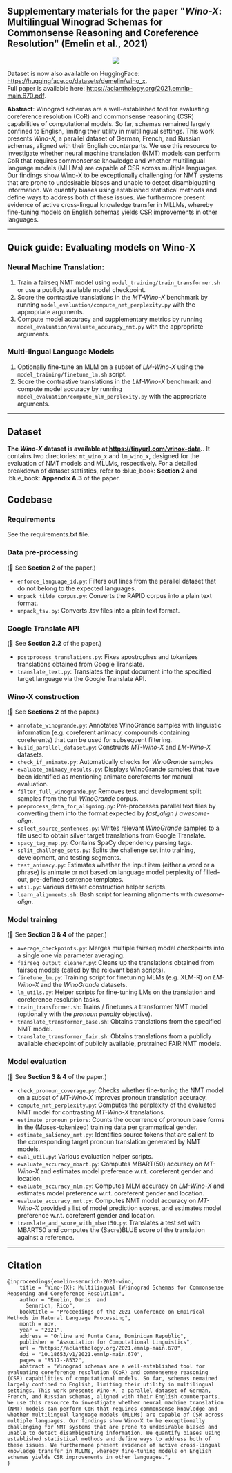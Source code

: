 ## Supplementary materials for the paper "*Wino-X*: Multilingual Winograd Schemas for Commonsense Reasoning and Coreference Resolution" (Emelin et al., 2021)

<p align="center">
  <img src="images/example.png" />
</p>

Dataset is now also available on HuggingFace: <https://huggingface.co/datasets/demelin/wino_x>.  
Full paper is available here: <https://aclanthology.org/2021.emnlp-main.670.pdf>. 

**Abstract**: Winograd schemas are a well-established tool for evaluating coreference resolution (CoR) and commonsense reasoning (CSR) capabilities of computational models. So far, schemas remained largely confined to English, limiting their utility in multilingual settings. This work presents *Wino-X*, a parallel dataset of German, French, and Russian schemas, aligned with their English counterparts. We use this resource to investigate whether neural machine translation (NMT) models can perform CoR that requires commonsense knowledge and whether multilingual language models (MLLMs) are capable of CSR across multiple languages. Our findings show Wino-X to be exceptionally challenging for NMT systems that are prone to undesirable biases and unable to detect disambiguating information. We quantify biases using established statistical methods and define ways to address both of these issues. We furthermore present evidence of active cross-lingual knowledge transfer in MLLMs, whereby fine-tuning models on English schemas yields CSR improvements in other languages.

---

## Quick guide: Evaluating models on Wino-X
### Neural Machine Translation:
1. Train a fairseq NMT model using <code>model\_training/train\_transformer.sh</code> or use a publicly available model checkpoint.
2. Score the contrastive translations in the *MT-Wino-X* benchmark by running <code>model\_evaluation/compute\_nmt\_perplexity.py</code> with the appropriate arguments.
3. Compute model accuracy and supplementary metrics by running <code>model\_evaluation/evaluate\_accuracy\_nmt.py</code> with the appropriate arguments.

### Multi-lingual Language Models 
1. Optionally fine-tune an MLM on a subset of *LM-Wino-X* using the <code>model\_training/finetune\_lm.sh</code> script.
2. Score the contrastive translations in the *LM-Wino-X* benchmark and compute model accuracy by running <code>model\_evaluation/compute\_mlm\_perplexity.py</code> with the appropriate arguments.

---

## Dataset
**The *Wino-X* dataset is available at <https://tinyurl.com/winox-data>.**. It contains two directories: <code>mt\_wino\_x</code> and <code>lm\_wino\_x</code>, designed for the evaluation of NMT models and MLLMs, respectively. For a detailed breakdown of dataset statistics, refer to :blue\_book: **Section 2** and :blue\_book: **Appendix A.3** of the paper. 

## Codebase

### Requirements
See the requirements.txt file.

### Data pre-processing
(:blue_book: See **Section 2** of the paper.)
* <code>enforce\_language\_id.py</code>: Filters out lines from the parallel dataset that do not belong to the expected languages. 
* <code>unpack\_tilde\_corpus.py</code>: Converts the RAPID corpus into a plain text format.
* <code>unpack\_tsv.py</code>: Converts .tsv files into a plain text format.

### Google Translate API
(:blue_book: See **Section 2.2** of the paper.)
* <code>postprocess\_translations.py</code>: Fixes apostrophes and tokenizes translations obtained from Google Translate.
* <code>translate\_text.py</code>: Translates the input document into the specified target language via the Google Translate API.

### Wino-X construction
(:blue_book: See **Sections 2** of the paper.)
* <code>annotate\_winogrande.py</code>: Annotates WinoGrande samples with linguistic information (e.g. coreferent animacy, compounds containing coreferents) that can be used for subsequent filtering.
* <code>build\_parallel\_dataset.py</code>: Constructs *MT-Wino-X* and *LM-Wino-X* datasets. 
* <code>check\_if\_animate.py</code>: Automatically checks for *WinoGrande* samples 
* <code>evaluate\_animacy\_results.py</code>: Displays WinoGrande samples that have been identified as mentioning animate coreferents for manual evaluation.
* <code>filter\_full\_winogrande.py</code>: Removes test and development split samples from the full *WinoGrande* corpus. 
* <code>preprocess\_data\_for\_aligning.py</code>: Pre-processes parallel text files by converting them into the format expected by *fast_align* / *awesome-align*.
* <code>select\_source\_sentences.py</code>: Writes relevant *WinoGrande* samples to a file used to obtain silver target translations from Google Translate.
* <code>spacy\_tag\_map.py</code>: Contains SpaCy dependency parsing tags.
* <code>split\_challenge\_sets.py</code>: Splits the challenge set into training, development, and testing segments.
* <code>test\_animacy.py</code>: Estimates whether the input item (either a word or a phrase) is animate or not based on language model perplexity of filled-out, pre-defined sentence templates.
* <code>util.py</code>: Various dataset construction helper scripts.
* <code>learn\_alignments.sh</code>: Bash script for learning alignments with *awesome-align*.

### Model training
(:blue_book: See **Section 3 & 4** of the paper.)
* <code>average\_checkpoints.py</code>: Merges multiple fairseq model checkpoints into a single one via parameter averaging.
* <code>fairseq\_output\_cleaner.py</code>: Cleans up the translations obtained from fairseq models (called by the relevant bash scripts).
* <code>finetune\_lm.py</code>: Training script for finetuning MLMs (e.g. XLM-R) on *LM-Wino-X* and the *WinoGrande* datasets.
* <code>lm\_utils.py</code>: Helper scripts for fine-tuning LMs on the translation and coreference resolution tasks.
* <code>train\_transformer.sh</code>: Trains / finetunes a transformer NMT model (optionally with the *pronoun penalty* objective).
* <code>translate\_transformer\_base.sh</code>: Obtains translations from the specified NMT model.
* <code>translate\_transformer\_fair.sh</code>: Obtains translations from a publicly available checkpoint of publicly available, pretrained FAIR NMT models.

### Model evaluation
(:blue_book: See **Section 3 & 4** of the paper.)
* <code>check\_pronoun\_coverage.py</code>: Checks whether fine-tuning the NMT model on a subset of *MT-Wino-X* improves pronoun translation accuracy.
* <code>compute\_nmt_perplexity.py</code>: Computes the perplexity of the evaluated NMT model for contrasting *MT-Wino-X* translations.
* <code>estimate\_pronoun\_priors</code>: Counts the occurrence of pronoun base forms in the (Moses-tokenized) training data per grammatical gender.
* <code>estimate\_saliency\_nmt.py</code>: Identifies source tokens that are salient to the corresponding target pronoun translation generated by NMT models. 
* <code>eval\_util.py</code>: Various evaluation helper scripts.
* <code>evaluate\_accuracy\_mbart.py</code>: Computes MBART(50) accuracy on *MT-Wino-X* and estimates model preference w.r.t. coreferent gender and location.
* <code>evaluate\_accuracy\_mlm.py</code>: Computes MLM accuracy on *LM-Wino-X* and estimates model preference w.r.t. coreferent gender and location.
* <code>evaluate\_accuracy\_nmt.py</code>: Computes NMT model accuracy on *MT-Wino-X* provided a list of model prediction scores, and estimates model preference w.r.t. coreferent gender and location.
* <code>translate\_and\_score\_with\_mbart50.py</code>: Translates a test set with MBART50 and computes the (Sacre)BLUE score of the translation against a reference.

---

## Citation
```
@inproceedings{emelin-sennrich-2021-wino,
    title = "Wino-{X}: Multilingual {W}inograd Schemas for Commonsense Reasoning and Coreference Resolution",
    author = "Emelin, Denis  and
      Sennrich, Rico",
    booktitle = "Proceedings of the 2021 Conference on Empirical Methods in Natural Language Processing",
    month = nov,
    year = "2021",
    address = "Online and Punta Cana, Dominican Republic",
    publisher = "Association for Computational Linguistics",
    url = "https://aclanthology.org/2021.emnlp-main.670",
    doi = "10.18653/v1/2021.emnlp-main.670",
    pages = "8517--8532",
    abstract = "Winograd schemas are a well-established tool for evaluating coreference resolution (CoR) and commonsense reasoning (CSR) capabilities of computational models. So far, schemas remained largely confined to English, limiting their utility in multilingual settings. This work presents Wino-X, a parallel dataset of German, French, and Russian schemas, aligned with their English counterparts. We use this resource to investigate whether neural machine translation (NMT) models can perform CoR that requires commonsense knowledge and whether multilingual language models (MLLMs) are capable of CSR across multiple languages. Our findings show Wino-X to be exceptionally challenging for NMT systems that are prone to undesirable biases and unable to detect disambiguating information. We quantify biases using established statistical methods and define ways to address both of these issues. We furthermore present evidence of active cross-lingual knowledge transfer in MLLMs, whereby fine-tuning models on English schemas yields CSR improvements in other languages.",
}
```
